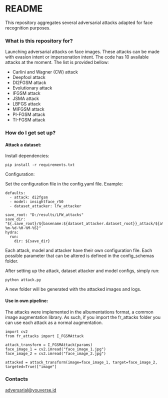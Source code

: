 # README #

This repository aggregates several adversarial attacks adapted for face recognition purposes.

### What is this repository for? ###

Launching adversarial attacks on face images. 
These attacks can be made with evasion intent or impersonation intent. 
The code has 10 available attacks at the moment. The list is provided bellow:

- Carlini and Wagner (CW) attack
- Deepfool attack
- DI2FGSM attack
- Evolutionary attack
- IFGSM attack
- JSMA attack
- LBFGS attack
- MIFGSM attack
- PI-FGSM attack
- TI-FGSM attack

### How do I get set up? ###

#### Attack a dataset: ####

Install dependencies:

    pip install -r requirements.txt

Configuration:

Set the configuration file in the config.yaml file. Example:
    
    defaults:
      - attack: di2fgsm
      - model: insightface_r50
      - dataset_attacker: lfw_attacker

    save_root: "D:/results/LFW_attacks"
    save_dir: "${.save_root}/${basename:${dataset_attacker.dataset_root}}_attack/${attack_name:${attack._target_}}/Run_${now:%Y-%m-%d-%H-%M-%S}"
    hydra:
      run:
        dir: ${save_dir}

Each attack, model and attacker have their own configuration file.
Each possible parameter that can be altered is defined in the config_schemas folder.

After setting up the attack, dataset attacker and model configs, simply run:
    
    python attack.py

A new folder will be generated with the attacked images and logs.

#### Use in own pipeline: ####

The attacks were implemented in the albumentations format, a common image augmentation library. As such,
if you import the fr_attacks folder you can use each attack as a normal augmentation.
    
    import cv2
    from fr_attacks import I_FGSMAttack

    attack_transform = I_FGSMAttack(params)
    face_image_1 = cv2.imread("face_image_1.jpg")
    face_image_2 = cv2.imread("face_image_2.jpg")

    attacked = attack_transform(image=face_image_1, target=face_image_2, targeted=True)["image"]


### Contacts ##

adversarial@youverse.id